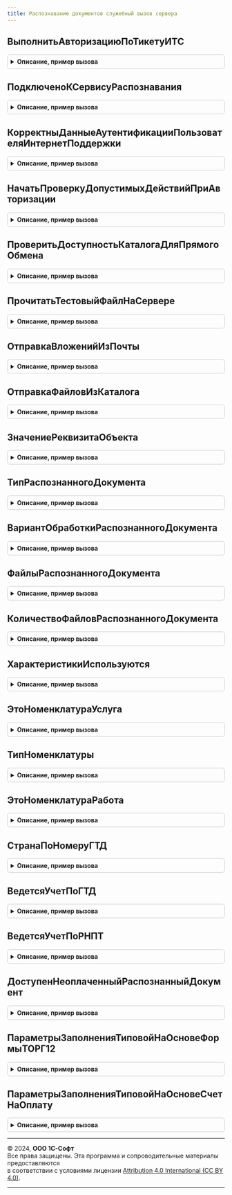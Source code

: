 ```yaml
---
title: Распознавание документов служебный вызов сервера
---
```



## ВыполнитьАвторизациюПоТикетуИТС
<details style="margin: 1em 0; padding: 0.5em; border: 1px solid #ccc; border-radius: 6px;">

<summary style="font-weight: bold; cursor: pointer;">Описание, пример вызова</summary>

```bsl

Функция ВыполнитьАвторизациюПоТикетуИТС() Экспорт
```

Пример вызова
```bsl
Результат = РаспознаваниеДокументовСлужебныйВызовСервера.ВыполнитьАвторизациюПоТикетуИТС() 
```
</details>

## ПодключеноКСервисуРаспознавания
<details style="margin: 1em 0; padding: 0.5em; border: 1px solid #ccc; border-radius: 6px;">

<summary style="font-weight: bold; cursor: pointer;">Описание, пример вызова</summary>

```bsl

Функция ПодключеноКСервисуРаспознавания() Экспорт
```

Пример вызова
```bsl
Результат = РаспознаваниеДокументовСлужебныйВызовСервера.ПодключеноКСервисуРаспознавания() 
```
</details>

## КорректныДанныеАутентификацииПользователяИнтернетПоддержки
<details style="margin: 1em 0; padding: 0.5em; border: 1px solid #ccc; border-radius: 6px;">

<summary style="font-weight: bold; cursor: pointer;">Описание, пример вызова</summary>

```bsl

Функция КорректныДанныеАутентификацииПользователяИнтернетПоддержки() Экспорт
```

Пример вызова
```bsl
Результат = РаспознаваниеДокументовСлужебныйВызовСервера.КорректныДанныеАутентификацииПользователяИнтернетПоддержки() 
```
</details>

## НачатьПроверкуДопустимыхДействийПриАвторизации
<details style="margin: 1em 0; padding: 0.5em; border: 1px solid #ccc; border-radius: 6px;">

<summary style="font-weight: bold; cursor: pointer;">Описание, пример вызова</summary>

```bsl

Функция НачатьПроверкуДопустимыхДействийПриАвторизации() Экспорт
```

Пример вызова
```bsl
Результат = РаспознаваниеДокументовСлужебныйВызовСервера.НачатьПроверкуДопустимыхДействийПриАвторизации() 
```
</details>

## ПроверитьДоступностьКаталогаДляПрямогоОбмена
<details style="margin: 1em 0; padding: 0.5em; border: 1px solid #ccc; border-radius: 6px;">

<summary style="font-weight: bold; cursor: pointer;">Описание, пример вызова</summary>

```bsl

// Функция проверяет доступность каталога, указанного в настройках соглашения об обмене (через каталог),
// на доступность как с клиента (т.к. выбор каталога происходит с клиента), так ИС сервера (т.к. работа с файлами
// выполняется на сервере).
//
// Параметры:
//  ПутьККаталогу - Строка - полный путь к каталогу, доступность которого надо проверить (с клиента ИС сервера).
//
// Возвращаемое значение:
//  Булево - признак доступности каталога.
//
Функция ПроверитьДоступностьКаталогаДляПрямогоОбмена(ПутьККаталогу) Экспорт
```

Пример вызова
```bsl
Результат = РаспознаваниеДокументовСлужебныйВызовСервера.ПроверитьДоступностьКаталогаДляПрямогоОбмена(ПутьККаталогу) 
```
</details>

## ПрочитатьТестовыйФайлНаСервере
<details style="margin: 1em 0; padding: 0.5em; border: 1px solid #ccc; border-radius: 6px;">

<summary style="font-weight: bold; cursor: pointer;">Описание, пример вызова</summary>

```bsl

// Функция используется для проверки доступности каталога, указанного в настройках соглашения об обмене (через каталог):
// на клиенте в каталог записывается файл, на сервере выполняется попытка прочитать его по тому же пути. Связано это с тем,
// что данный каталог должен быть доступен как с клиента, так ИС сервера.
//
// Параметры:
//  ПолноеИмяТестовогоФайла - строка - полный путь к тестовому файлу записанному из клиентского сеанса.
//
// Возвращаемое значение:
//  Булево - Истина - файл по указанному пути существует, иначе - Ложь.
//
Функция ПрочитатьТестовыйФайлНаСервере(ПолноеИмяТестовогоФайла) Экспорт
```

Пример вызова
```bsl
Результат = РаспознаваниеДокументовСлужебныйВызовСервера.ПрочитатьТестовыйФайлНаСервере(ПолноеИмяТестовогоФайла));
```
</details>

## ОтправкаВложенийИзПочты
<details style="margin: 1em 0; padding: 0.5em; border: 1px solid #ccc; border-radius: 6px;">

<summary style="font-weight: bold; cursor: pointer;">Описание, пример вызова</summary>

```bsl

Процедура ОтправкаВложенийИзПочты(УчетнаяЗапись) Экспорт
```

Пример вызова
```bsl
РаспознаваниеДокументовСлужебныйВызовСервера.ОтправкаВложенийИзПочты(УчетнаяЗапись) 
```
</details>

## ОтправкаФайловИзКаталога
<details style="margin: 1em 0; padding: 0.5em; border: 1px solid #ccc; border-radius: 6px;">

<summary style="font-weight: bold; cursor: pointer;">Описание, пример вызова</summary>

```bsl

Процедура ОтправкаФайловИзКаталога(ПараметрыПоиска) Экспорт
```

Пример вызова
```bsl
РаспознаваниеДокументовСлужебныйВызовСервера.ОтправкаФайловИзКаталога(ПараметрыПоиска) 
```
</details>

## ЗначениеРеквизитаОбъекта
<details style="margin: 1em 0; padding: 0.5em; border: 1px solid #ccc; border-radius: 6px;">

<summary style="font-weight: bold; cursor: pointer;">Описание, пример вызова</summary>

```bsl

// Возвращает значения реквизита, прочитанного из информационной базы по ссылке на объект.
// Рекомендуется использовать вместо обращения к реквизитам объекта через точку от ссылки на объект
// для быстрого чтения отдельных реквизитов объекта из базы данных.
//
// Если необходимо зачитать реквизит независимо от прав текущего пользователя,
// то следует использовать предварительный переход в привилегированный режим.
//
// Параметры:
//  Ссылка    - ЛюбаяСсылка - объект, значения реквизитов которого необходимо получить.
//            - Строка      - полное имя предопределенного элемента, значения реквизитов которого необходимо получить.
//  ИмяРеквизита       - Строка - имя получаемого реквизита.
//                                Допускается указание имени реквизита через точку, но при этом параметр КодЯзыка для
//                                такого реквизита учитываться не будет.
//  ВыбратьРазрешенные - Булево - если Истина, то запрос к объекту выполняется с учетом прав пользователя;
//                                если есть ограничение на уровне записей, то возвращается Неопределено;
//                                если нет прав для работы с таблицей, то возникнет исключение;
//                                если Ложь, то возникнет исключение при отсутствии прав на таблицу
//                                или любой из реквизитов.
//  КодЯзыка - Строка - код языка для мультиязычного реквизита. Значение по умолчанию - основной язык конфигурации.
//
// Возвращаемое значение:
//  Произвольный - если в параметр Ссылка передана пустая ссылка, то возвращается Неопределено.
//                 Если в параметр Ссылка передана ссылка несуществующего объекта (битая ссылка),
//                 то возвращается Неопределено.
//
Функция ЗначениеРеквизитаОбъекта(Ссылка, ИмяРеквизита, ВыбратьРазрешенные = Ложь, Знач КодЯзыка = Неопределено) Экспорт
```

Пример вызова
```bsl
Результат = РаспознаваниеДокументовСлужебныйВызовСервера.ЗначениеРеквизитаОбъекта(Ссылка, ИмяРеквизита, ВыбратьРазрешенные, КодЯзыка);
```
</details>

## ТипРаспознанногоДокумента
<details style="margin: 1em 0; padding: 0.5em; border: 1px solid #ccc; border-radius: 6px;">

<summary style="font-weight: bold; cursor: pointer;">Описание, пример вызова</summary>

```bsl

Функция ТипРаспознанногоДокумента(Ссылка) Экспорт
```

Пример вызова
```bsl
Результат = РаспознаваниеДокументовСлужебныйВызовСервера.ТипРаспознанногоДокумента(Ссылка) 
```
</details>

## ВариантОбработкиРаспознанногоДокумента
<details style="margin: 1em 0; padding: 0.5em; border: 1px solid #ccc; border-radius: 6px;">

<summary style="font-weight: bold; cursor: pointer;">Описание, пример вызова</summary>

```bsl

Функция ВариантОбработкиРаспознанногоДокумента(Ссылка) Экспорт
```

Пример вызова
```bsl
Результат = РаспознаваниеДокументовСлужебныйВызовСервера.ВариантОбработкиРаспознанногоДокумента(Ссылка) 
```
</details>

## ФайлыРаспознанногоДокумента
<details style="margin: 1em 0; padding: 0.5em; border: 1px solid #ccc; border-radius: 6px;">

<summary style="font-weight: bold; cursor: pointer;">Описание, пример вызова</summary>

```bsl

Функция ФайлыРаспознанногоДокумента(РаспознанныйДокумент, ИдентификаторФормы) Экспорт
```

Пример вызова
```bsl
Результат = РаспознаваниеДокументовСлужебныйВызовСервера.ФайлыРаспознанногоДокумента(РаспознанныйДокумент, ИдентификаторФормы) 
```
</details>

## КоличествоФайловРаспознанногоДокумента
<details style="margin: 1em 0; padding: 0.5em; border: 1px solid #ccc; border-radius: 6px;">

<summary style="font-weight: bold; cursor: pointer;">Описание, пример вызова</summary>

```bsl

Функция КоличествоФайловРаспознанногоДокумента(РаспознанныйДокумент) Экспорт
```

Пример вызова
```bsl
Результат = РаспознаваниеДокументовСлужебныйВызовСервера.КоличествоФайловРаспознанногоДокумента(РаспознанныйДокумент) 
```
</details>

## ХарактеристикиИспользуются
<details style="margin: 1em 0; padding: 0.5em; border: 1px solid #ccc; border-radius: 6px;">

<summary style="font-weight: bold; cursor: pointer;">Описание, пример вызова</summary>

```bsl

Функция ХарактеристикиИспользуются(Объект) Экспорт
```

Пример вызова
```bsl
Результат = РаспознаваниеДокументовСлужебныйВызовСервера.ХарактеристикиИспользуются(Объект) 
```
</details>

## ЭтоНоменклатураУслуга
<details style="margin: 1em 0; padding: 0.5em; border: 1px solid #ccc; border-radius: 6px;">

<summary style="font-weight: bold; cursor: pointer;">Описание, пример вызова</summary>

```bsl

Функция ЭтоНоменклатураУслуга(Объект) Экспорт
```

Пример вызова
```bsl
Результат = РаспознаваниеДокументовСлужебныйВызовСервера.ЭтоНоменклатураУслуга(Объект) 
```
</details>

## ТипНоменклатуры
<details style="margin: 1em 0; padding: 0.5em; border: 1px solid #ccc; border-radius: 6px;">

<summary style="font-weight: bold; cursor: pointer;">Описание, пример вызова</summary>

```bsl

Функция ТипНоменклатуры(Объект) Экспорт
```

Пример вызова
```bsl
Результат = РаспознаваниеДокументовСлужебныйВызовСервера.ТипНоменклатуры(Объект) 
```
</details>

## ЭтоНоменклатураРабота
<details style="margin: 1em 0; padding: 0.5em; border: 1px solid #ccc; border-radius: 6px;">

<summary style="font-weight: bold; cursor: pointer;">Описание, пример вызова</summary>

```bsl

Функция ЭтоНоменклатураРабота(Объект) Экспорт
```

Пример вызова
```bsl
Результат = РаспознаваниеДокументовСлужебныйВызовСервера.ЭтоНоменклатураРабота(Объект) 
```
</details>

## СтранаПоНомеруГТД
<details style="margin: 1em 0; padding: 0.5em; border: 1px solid #ccc; border-radius: 6px;">

<summary style="font-weight: bold; cursor: pointer;">Описание, пример вызова</summary>

```bsl

Функция СтранаПоНомеруГТД(Объект) Экспорт
```

Пример вызова
```bsl
Результат = РаспознаваниеДокументовСлужебныйВызовСервера.СтранаПоНомеруГТД(Объект) 
```
</details>

## ВедетсяУчетПоГТД
<details style="margin: 1em 0; padding: 0.5em; border: 1px solid #ccc; border-radius: 6px;">

<summary style="font-weight: bold; cursor: pointer;">Описание, пример вызова</summary>

```bsl

Функция ВедетсяУчетПоГТД(Объект) Экспорт
```

Пример вызова
```bsl
Результат = РаспознаваниеДокументовСлужебныйВызовСервера.ВедетсяУчетПоГТД(Объект) 
```
</details>

## ВедетсяУчетПоРНПТ
<details style="margin: 1em 0; padding: 0.5em; border: 1px solid #ccc; border-radius: 6px;">

<summary style="font-weight: bold; cursor: pointer;">Описание, пример вызова</summary>

```bsl

Функция ВедетсяУчетПоРНПТ(Объект) Экспорт
```

Пример вызова
```bsl
Результат = РаспознаваниеДокументовСлужебныйВызовСервера.ВедетсяУчетПоРНПТ(Объект) 
```
</details>

## ДоступенНеоплаченныйРаспознанныйДокумент
<details style="margin: 1em 0; padding: 0.5em; border: 1px solid #ccc; border-radius: 6px;">

<summary style="font-weight: bold; cursor: pointer;">Описание, пример вызова</summary>

```bsl

Функция ДоступенНеоплаченныйРаспознанныйДокумент(РаспознанныйДокумент) Экспорт
```

Пример вызова
```bsl
Результат = РаспознаваниеДокументовСлужебныйВызовСервера.ДоступенНеоплаченныйРаспознанныйДокумент(РаспознанныйДокумент) 
```
</details>

## ПараметрыЗаполненияТиповойНаОсновеФормыТОРГ12
<details style="margin: 1em 0; padding: 0.5em; border: 1px solid #ccc; border-radius: 6px;">

<summary style="font-weight: bold; cursor: pointer;">Описание, пример вызова</summary>

```bsl

Функция ПараметрыЗаполненияТиповойНаОсновеФормыТОРГ12(Знач НашДокумент, Знач ВидОперации, Знач ТипДокументаСтрокой) Экспорт
```

Пример вызова
```bsl
Результат = РаспознаваниеДокументовСлужебныйВызовСервера.ПараметрыЗаполненияТиповойНаОсновеФормыТОРГ12(НашДокумент, ВидОперации, ТипДокументаСтрокой) 
```
</details>

## ПараметрыЗаполненияТиповойНаОсновеСчетНаОплату
<details style="margin: 1em 0; padding: 0.5em; border: 1px solid #ccc; border-radius: 6px;">

<summary style="font-weight: bold; cursor: pointer;">Описание, пример вызова</summary>

```bsl

Функция ПараметрыЗаполненияТиповойНаОсновеСчетНаОплату(Знач НашДокумент, Знач ТипДокументаСтрокой) Экспорт
```

Пример вызова
```bsl
Результат = РаспознаваниеДокументовСлужебныйВызовСервера.ПараметрыЗаполненияТиповойНаОсновеСчетНаОплату(НашДокумент, ТипДокументаСтрокой) 
```
</details>

---

© 2024, **ООО 1С-Софт**  
Все права защищены. Эта программа и сопроводительные материалы предоставляются  
в соответствии с условиями лицензии [Attribution 4.0 International (CC BY 4.0)](https://creativecommons.org/licenses/by/4.0/legalcode).

---
